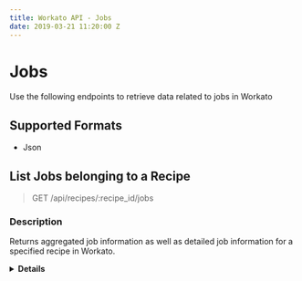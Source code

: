 ```yaml
---
title: Workato API - Jobs
date: 2019-03-21 11:20:00 Z
---
```


# Jobs
Use the following endpoints to retrieve data related to jobs in Workato

## Supported Formats
* Json

## List Jobs belonging to a Recipe

> GET /api/recipes/:recipe_id/jobs  

### Description
Returns aggregated job information as well as detailed job information for a specified recipe in Workato.

<details> <summary> <b>Details</b></summary>
  
### Parameters
<table class="unchanged rich-diff-level-one" text-align ="center">
  <thead>
    <tr>
        <th width='20%'>Parameter name</th>
        <th width='80%'>Description</th>
    </tr>
  </thead>
  <tbody>
  <tr>
    <td width =200 > <b>recipe_id</b> <br> required </td>
    <td> 
    Recipe ID 
    <br>
    <b>Validations:</b> <br>
    <ul>
    <li>Must be number</li>
    </ul>
    </td>
  </tr>
  <tr>
    <td width =200 > <b>offset_run_id</b> <br>optional</td>
    <td> 
    offset_run_id (deprecated)
    <br>
    <b>Validations:</b> <br>
    <ul>
    <li>Must be number</li>
    </ul>
    </td>
  </tr>
  <tr>
    <td width =200 > <b>offset_job_id </b> <br>optional</td>
    <td> 
    offset_job_id 
    <br>
    <b>Validations:</b> <br>
    <ul>
    <li>Must be number</li>
    </ul>
    </td>
  </tr>
  <tr>
    <td width =200 > <b>prev</b> <br>optional</td>
    <td> 
    Previous jobs if 'true', next otherwise
    <br>
    <b>Validations:</b> <br>
    <ul>
    <li>Must be string</li>
    </ul>
    </td>
  </tr>
  <tr>
    <td width =200 > <b>failed</b> <br>optional</td>
    <td> 
    Return failed jobs only if 'true' (deprecated)
    <br>
    <b>Validations:</b> <br>
    <ul>
    <li>Must be string</li>
    </ul>
    </td>
  </tr>
  <tr>
    <td width =200 > <b>status</b> <br>optional</td>
    <td> 
    Filter by status - succeeded, failed, pending
    <br>
    <b>Validations:</b> <br>
    <ul>
    <li>Must be string</li>
    </ul>
    </td>
  </tr>
  <tr>
    <td width =200 > <b>rerun_only</b> <br>optional</td>
    <td> 
    Return rerun jobs only if 'true'
    <br>
    <b>Validations:</b> <br>
    <ul>
    <li>Must be string</li>
    </ul>
    </td>
  </tr>
  </tbody>
</table>

### Responses
<table class="unchanged rich-diff-level-one" text-align ="center">
  <thead>
    <tr>
        <th width='20%'>Code</th>
        <th width='80%'>Description</th>
    </tr>
  </thead>
  <tbody>
  <tr>
    <td width =200 > <kbd>200</kbd> </td>
    <td> Success </td>
  </tr>
  <tr>
    <td width =200 > <kbd>401</kbd> </td>
    <td> Unauthorized </td>
  </tr>
  <tr>
    <td width =200 > <kbd>404</kbd> </td>
    <td> Not found </td>
  </tr>
  <tr>
    <td width =200 > <kbd>500</kbd> </td>
    <td> Server error </td>
  </tr>
  </tbody>
</table>

### Examples

#### Success: 200
```json
GET /api/recipes/137/jobs?offset_run_id=1&offset_job_id=2&prev=true
200
{
  "job_succeeded_count": 5,
  "job_failed_count": 3,
  "job_count": 8,
  "items": [
    {
      "id": 1004,
      "flow_run_id": 1004,
      "completed_at": "2015-01-02T01:02:03.000Z",
      "started_at": "2015-01-02T01:02:03.000Z",
      "title": "Bad request: Custom field SICCode__c is not present",
      "lines": [],
      "is_poll_error": true,
      "error": "{\"error_type\":\"Bad request\",\"message\":\"Custom field SICCode__c is not present\",\"error_id\":\"6b75ec2c-79df-4c09-b7b6-0137def14378\",\"input\":\"{\\\"LastName\\\"=\\u003e\\\"LLLLL\\\", \\\"Company\\\"=\\u003e\\\"CCCCC\\\", \\\"Status\\\"=\\u003e\\\"Open - Not Contacted\\\", \\\"SICCode__c\\\"=\\u003e\\\"CODE2\\\"}\"}",
      "error_parts": {
        "error_type": "Bad request",
        "message": "Custom field SICCode__c is not present",
        "error_id": "6b75ec2c-79df-4c09-b7b6-0137def14378",
        "input": "{\"LastName\"=>\"LLLLL\", \"Company\"=>\"CCCCC\", \"Status\"=>\"Open - Not Contacted\", \"SICCode__c\"=>\"CODE2\"}"
      },
      "is_error": true
    },
    {
      "id": 1003,
      "flow_run_id": 1004,
      "completed_at": "2015-01-02T01:02:03.000Z",
      "started_at": "2015-01-02T01:02:03.000Z",
      "title": "Bad request: Custom field 'SICCode__c' is not present",
      "lines": [],
      "is_poll_error": true,
      "error": "Bad request: Custom field 'SICCode__c' is not present; Error ID 058ea58e-fcd5-4206-b93f-c1dcfbf95a32; input: {\"LastName\"=>\"LLLLL\", \"Company\"=>\"CCCCC\", \"Status\"=>\"Open - Not Contacted\", \"SICCode__c\"=>\"CODE1\"}",
      "error_parts": {
        "error_type": "Bad request",
        "message": "Custom field 'SICCode__c' is not present",
        "error_id": "058ea58e-fcd5-4206-b93f-c1dcfbf95a32",
        "input": "{\"LastName\"=>\"LLLLL\", \"Company\"=>\"CCCCC\", \"Status\"=>\"Open - Not Contacted\", \"SICCode__c\"=>\"CODE1\"}"
      },
      "is_error": true
    },
    {
      "id": 1002,
      "flow_run_id": 1002,
      "completed_at": "2015-01-02T01:02:03.000Z",
      "started_at": "2015-01-02T01:02:03.000Z",
      "title": "Processed event",
      "lines": [],
      "is_poll_error": false,
      "error": null,
      "is_error": false
    },
    {
      "id": 1001,
      "flow_run_id": 1002,
      "completed_at": "2015-01-02T01:02:03.000Z",
      "started_at": "2015-01-02T01:02:03.000Z",
      "title": "Error",
      "lines": [],
      "is_poll_error": false,
      "error": "Error",
      "error_parts": {},
      "is_error": true
    }
  ]
}
```

```json
GET /api/recipes/138/jobs?offset_run_id=1&offset_job_id=2&failed=true
200
{
  "job_succeeded_count": 5,
  "job_failed_count": 3,
  "job_count": 8,
  "items": [
    {
      "id": 1004,
      "flow_run_id": 1004,
      "completed_at": "2015-01-02T01:02:03.000Z",
      "started_at": "2015-01-02T01:02:03.000Z",
      "title": "Bad request: Custom field SICCode__c is not present",
      "lines": [],
      "is_poll_error": true,
      "error": "{\"error_type\":\"Bad request\",\"message\":\"Custom field SICCode__c is not present\",\"error_id\":\"6b75ec2c-79df-4c09-b7b6-0137def14378\",\"input\":\"{\\\"LastName\\\"=\\u003e\\\"LLLLL\\\", \\\"Company\\\"=\\u003e\\\"CCCCC\\\", \\\"Status\\\"=\\u003e\\\"Open - Not Contacted\\\", \\\"SICCode__c\\\"=\\u003e\\\"CODE2\\\"}\"}",
      "error_parts": {
        "error_type": "Bad request",
        "message": "Custom field SICCode__c is not present",
        "error_id": "6b75ec2c-79df-4c09-b7b6-0137def14378",
        "input": "{\"LastName\"=>\"LLLLL\", \"Company\"=>\"CCCCC\", \"Status\"=>\"Open - Not Contacted\", \"SICCode__c\"=>\"CODE2\"}"
      },
      "is_error": true
    },
    {
      "id": 1003,
      "flow_run_id": 1004,
      "completed_at": "2015-01-02T01:02:03.000Z",
      "started_at": "2015-01-02T01:02:03.000Z",
      "title": "Bad request: Custom field 'SICCode__c' is not present",
      "lines": [],
      "is_poll_error": true,
      "error": "Bad request: Custom field 'SICCode__c' is not present; Error ID 058ea58e-fcd5-4206-b93f-c1dcfbf95a32; input: {\"LastName\"=>\"LLLLL\", \"Company\"=>\"CCCCC\", \"Status\"=>\"Open - Not Contacted\", \"SICCode__c\"=>\"CODE1\"}",
      "error_parts": {
        "error_type": "Bad request",
        "message": "Custom field 'SICCode__c' is not present",
        "error_id": "058ea58e-fcd5-4206-b93f-c1dcfbf95a32",
        "input": "{\"LastName\"=>\"LLLLL\", \"Company\"=>\"CCCCC\", \"Status\"=>\"Open - Not Contacted\", \"SICCode__c\"=>\"CODE1\"}"
      },
      "is_error": true
    },
    {
      "id": 1001,
      "flow_run_id": 1002,
      "completed_at": "2015-01-02T01:02:03.000Z",
      "started_at": "2015-01-02T01:02:03.000Z",
      "title": "Error",
      "lines": [],
      "is_poll_error": false,
      "error": "Error",
      "error_parts": {},
      "is_error": true
    }
  ]
}
```

#### Recipe not found : 404
```json
GET /api/recipes/140/jobs
404
{
  "message": "Not found"
}
```

</details>
